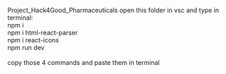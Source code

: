 Project_Hack4Good_Pharmaceuticals open this folder in vsc and type in terminal:\
npm i\
npm i html-react-parser\
npm i react-icons\
npm run dev\
\
copy those 4 commands and paste them in terminal
